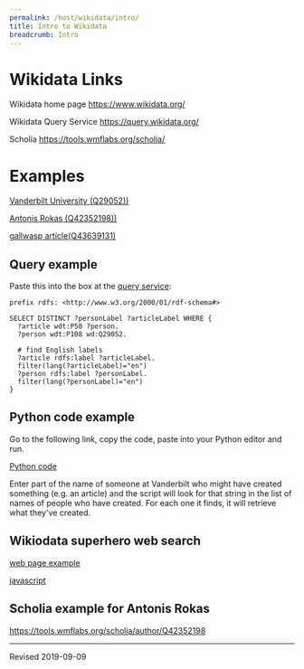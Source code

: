 ```yaml
---
permalink: /host/wikidata/intro/
title: Intro to Wikidata
breadcrumb: Intro
---
```


# Wikidata Links

Wikidata home page <https://www.wikidata.org/>

Wikidata Query Service <https://query.wikidata.org/>

Scholia <https://tools.wmflabs.org/scholia/>

# Examples

[Vanderbilt University (Q29052))](https://www.wikidata.org/wiki/Q29052)

[Antonis Rokas (Q42352198))](https://www.wikidata.org/wiki/Q42352198)

[gallwasp article(Q43639131)](https://www.wikidata.org/wiki/Q43639131)

## Query example

Paste this into the box at the [query service](https://query.wikidata.org/):

```
prefix rdfs: <http://www.w3.org/2000/01/rdf-schema#>

SELECT DISTINCT ?personLabel ?articleLabel WHERE {
  ?article wdt:P50 ?person.
  ?person wdt:P108 wd:Q29052.
  
  # find English labels
  ?article rdfs:label ?articleLabel.
  filter(lang(?articleLabel)="en")
  ?person rdfs:label ?personLabel.
  filter(lang(?personLabel)="en")
}
```

## Python code example

Go to the following link, copy the code, paste into your Python editor and run.

[Python code](https://gist.github.com/baskaufs/4483157f07341d7de9005561355c3487)

Enter part of the name of someone at Vanderbilt who might have created something (e.g. an article) and the script will look for that string in the list of names of people who have created.  For each one it finds, it will retrieve what they've created.

## Wikiodata superhero web search

[web page example](https://sparql-upload.s3.us-east-2.amazonaws.com/item-properties.html)

[javascript](https://github.com/HeardLibrary/digital-scholarship/blob/master/code/wikidata/item-properties.js)

## Scholia example for Antonis Rokas

<https://tools.wmflabs.org/scholia/author/Q42352198>

----
Revised 2019-09-09
